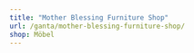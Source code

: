```yaml
---
title: "Mother Blessing Furniture Shop"
url: /ganta/mother-blessing-furniture-shop/
shop: Möbel
---
```

